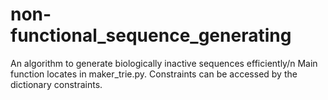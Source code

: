 # non-functional_sequence_generating
An algorithm to generate biologically inactive sequences efficiently/n
Main function locates in maker_trie.py. Constraints can be accessed by the dictionary constraints.
